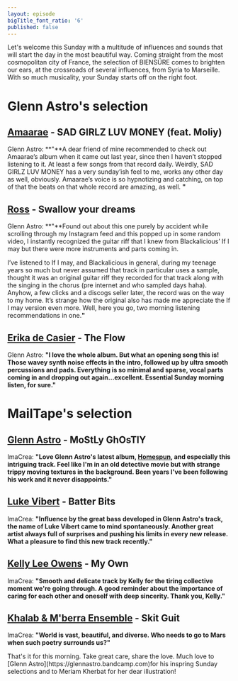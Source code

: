 ```yaml
---
layout: episode
bigTitle_font_ratio: '6'
published: false
---
```


<p id="introduction">Let's welcome this Sunday with a multitude of influences and sounds that will start the day in the most beautiful way. Coming straight from the most cosmopolitan city of France, the selection of BIENSÜRE comes to brighten our ears, at the crossroads of several influences, from Syria to Marseille. With so much musicality, your Sunday starts off on the right foot.
</p>


# Glenn Astro's selection

## [Amaarae](https://soundcloud.com/amaarae) - SAD GIRLZ LUV MONEY (feat. Moliy) 
Glenn Astro: **"**A dear friend of mine recommended to check out Amaarae’s album when it came out last year, since then I haven’t stopped listening to it. At least a few songs from that record daily. Weirdly, SAD GIRLZ LUV MONEY has a very sunday’ish feel to me, works any other day as well, obviously. Amaarae’s voice is so hypnotizing and catching, on top of that the beats on that whole record are amazing, as well. **"**

## [Ross](https://www.discogs.com/fr/Ross-The-Pit-The-Pendulum/release/1808528) - Swallow your dreams 
Glenn Astro: **"**Found out about this one purely by accident while scrolling through my Instagram feed and this popped up in some random video, I instantly recognized the guitar riff that I knew from Blackalicious’ If I may but there were more instruments and parts coming in. 

I’ve listened to If I may, and Blackalicious in general, during my teenage years so much but never assumed that track in particular uses a sample, thought it was an original guitar riff they recorded for that track along with the singing in the chorus (pre internet and who sampled days haha). Anyhow, a few clicks and a discogs seller later, the record was on the way to my home. It’s strange how the original also has made me appreciate the If I may version even more. Well, here you go, two morning listening recommendations in one.**"**

## [Erika de Casier](https://erikadecasier.bandcamp.com/) - The Flow 
Glenn Astro: **"**I love the whole album. But what an opening song this is! Those wavey synth noise effects in the intro, followed up by ultra smooth percussions and pads. Everything is so minimal and sparse, vocal parts coming in and dropping out again...excellent. Essential Sunday morning listen, for sure.**"**

# MailTape's selection

## [Glenn Astro](https://glennastro.bandcamp.com) - MoStLy GhOsTlY
ImaCrea: **"**Love Glenn Astro's latest album, [Homespun](https://glennastro.bandcamp.com/album/homespun), and especially this intriguing track. Feel like I'm in an old detective movie but with strange trippy moving textures in the background. Been years I've been following his work and it never disappoints.**"**

## [Luke Vibert](https://soundcloud.com/luke-vibert) - Batter Bits
ImaCrea: **"**Influence by the great bass developed in Glenn Astro's track, the name of Luke Vibert came to mind spontaneously. Another great artist always full of surprises and pushing his limits in every new release. What a pleasure to find this new track recently.**"**

## [Kelly Lee Owens](https://kellyleeowens.bandcamp.com) - My Own
ImaCrea: **"**Smooth and delicate track by Kelly for the tiring collective moment we're going through. A good reminder about the importance of caring for each other and oneself with deep sincerity. Thank you, Kelly.**"**

## [Khalab & M'berra Ensemble](https://djkhalab.bandcamp.com/album/mberra) - Skit Guit
ImaCrea: **"**World is vast, beautiful, and diverse. Who needs to go to Mars when such poetry surrounds us?**"**

<p id="outroduction">That's it for this morning. Take great care, share the love. Much love to [Glenn Astro](https://glennastro.bandcamp.com)for his inspring Sunday selections and to Meriam Kherbat for her dear illustration!</p>
